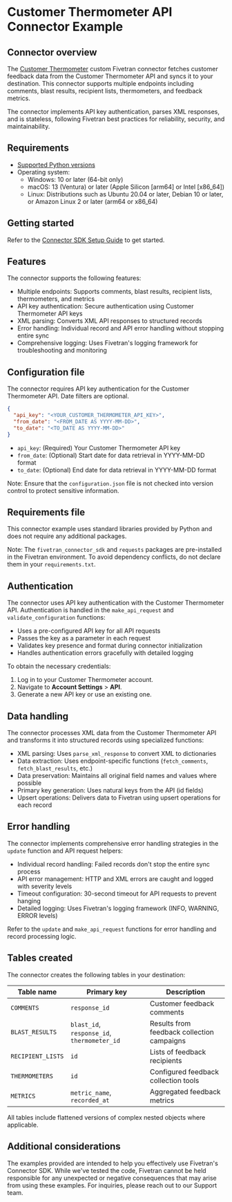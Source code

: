 # Customer Thermometer API Connector Example

## Connector overview

The [Customer Thermometer](https://www.customerthermometer.com/) custom Fivetran connector fetches customer feedback data from the Customer Thermometer API and syncs it to your destination. This connector supports multiple endpoints including comments, blast results, recipient lists, thermometers, and feedback metrics. 

The connector implements API key authentication, parses XML responses, and is stateless, following Fivetran best practices for reliability, security, and maintainability.

## Requirements

- [Supported Python versions](https://github.com/fivetran/fivetran_connector_sdk/blob/main/README.md#requirements)
- Operating system:
  - Windows: 10 or later (64-bit only)
  - macOS: 13 (Ventura) or later (Apple Silicon [arm64] or Intel [x86_64])
  - Linux: Distributions such as Ubuntu 20.04 or later, Debian 10 or later, or Amazon Linux 2 or later (arm64 or x86_64)

## Getting started

Refer to the [Connector SDK Setup Guide](https://fivetran.com/docs/connectors/connector-sdk/setup-guide) to get started.

## Features

The connector supports the following features:

- Multiple endpoints: Supports comments, blast results, recipient lists, thermometers, and metrics
- API key authentication: Secure authentication using Customer Thermometer API keys
- XML parsing: Converts XML API responses to structured records
- Error handling: Individual record and API error handling without stopping entire sync
- Comprehensive logging: Uses Fivetran's logging framework for troubleshooting and monitoring

## Configuration file

The connector requires API key authentication for the Customer Thermometer API. Date filters are optional.

```json
{
  "api_key": "<YOUR_CUSTOMER_THERMOMETER_API_KEY>",
  "from_date": "<FROM_DATE AS YYYY-MM-DD>",
  "to_date": "<TO_DATE AS YYYY-MM-DD>"
}
```

- `api_key`: (Required) Your Customer Thermometer API key
- `from_date`: (Optional) Start date for data retrieval in YYYY-MM-DD format
- `to_date`: (Optional) End date for data retrieval in YYYY-MM-DD format

Note: Ensure that the `configuration.json` file is not checked into version control to protect sensitive information.

## Requirements file

This connector example uses standard libraries provided by Python and does not require any additional packages.

Note: The `fivetran_connector_sdk` and `requests` packages are pre-installed in the Fivetran environment. To avoid dependency conflicts, do not declare them in your `requirements.txt`.

## Authentication

The connector uses API key authentication with the Customer Thermometer API. Authentication is handled in the `make_api_request` and `validate_configuration` functions:

- Uses a pre-configured API key for all API requests
- Passes the key as a parameter in each request
- Validates key presence and format during connector initialization
- Handles authentication errors gracefully with detailed logging

To obtain the necessary credentials:
1. Log in to your Customer Thermometer account.
2. Navigate to **Account Settings** > **API**.
3. Generate a new API key or use an existing one.

## Data handling

The connector processes XML data from the Customer Thermometer API and transforms it into structured records using specialized functions:

- XML parsing: Uses `parse_xml_response` to convert XML to dictionaries
- Data extraction: Uses endpoint-specific functions (`fetch_comments`, `fetch_blast_results`, etc.)
- Data preservation: Maintains all original field names and values where possible
- Primary key generation: Uses natural keys from the API (id fields)
- Upsert operations: Delivers data to Fivetran using upsert operations for each record

## Error handling

The connector implements comprehensive error handling strategies in the `update` function and API request helpers:

- Individual record handling: Failed records don't stop the entire sync process
- API error management: HTTP and XML errors are caught and logged with severity levels
- Timeout configuration: 30-second timeout for API requests to prevent hanging
- Detailed logging: Uses Fivetran's logging framework (INFO, WARNING, ERROR levels)


Refer to the `update` and `make_api_request` functions for error handling and record processing logic.

## Tables created

The connector creates the following tables in your destination:

| Table name        | Primary key                                 | Description                                 |
|-------------------|---------------------------------------------|---------------------------------------------|
| `COMMENTS`        | `response_id`                               | Customer feedback comments                  |
| `BLAST_RESULTS`   | `blast_id`, `response_id`, `thermometer_id` | Results from feedback collection campaigns  |
| `RECIPIENT_LISTS` | `id`                                        | Lists of feedback recipients                |
| `THERMOMETERS`    | `id`                                        | Configured feedback collection tools        |
| `METRICS`         | `metric_name`,  `recorded_at`               | Aggregated feedback metrics                 |

All tables include flattened versions of complex nested objects where applicable.

## Additional considerations

The examples provided are intended to help you effectively use Fivetran's Connector SDK. While we've tested the code, Fivetran cannot be held responsible for any unexpected or negative consequences that may arise from using these examples. For inquiries, please reach out to our Support team.